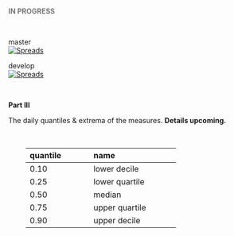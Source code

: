 <br>

<span style="color: #777777"><b>IN PROGRESS</b></span>

<br>

master <br>
[![Spreads](https://github.com/enqueter/spreads/actions/workflows/main.yml/badge.svg?branch=master)](https://github.com/enqueter/spreads/actions/workflows/main.yml)

develop <br>
[![Spreads](https://github.com/enqueter/spreads/actions/workflows/main.yml/badge.svg?branch=develop)](https://github.com/enqueter/spreads/actions/workflows/main.yml)

<br>

**Part III**

The daily quantiles & extrema of the measures.  **Details upcoming.**

<br>

<table style="width: 60%; border: 0; border-spacing: 5px; margin-left: 35px">
    <colgroup>
        <col span="1" style="width: 6.5%;">
        <col span="1" style="width: 13.5%;">
    </colgroup>
    <thead><tr style="text-align: left"><th>quantile</th><th>name</th></tr></thead>
    <tr><td>0.10</td><td>lower decile</td></tr>
    <tr><td>0.25</td><td>lower quartile</td></tr>
    <tr><td>0.50</td><td>median</td></tr>
    <tr><td>0.75</td><td>upper quartile</td></tr>
    <tr><td>0.90</td><td>upper decile</td></tr>
</table>

<br>
<br>

<br>
<br>

<br>
<br>

<br>
<br>
